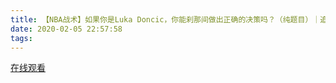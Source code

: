 ```yaml
---
title: 【NBA战术】如果你是Luka Doncic，你能刹那间做出正确的决策吗？（纯题目）｜追追熊战术板 
date: 2020-02-05 22:57:58
tags:
---
```


<a href="https://www.weibo.com/tv/v/IsM3MCRJQ?fid=1034:4468578783526945" target="_blank">在线观看</a>

